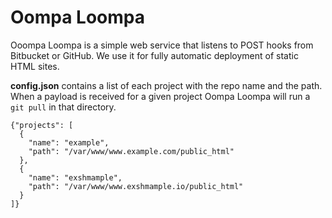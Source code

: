 # Oompa Loompa

Ooompa Loompa is a simple web service that listens to POST hooks from Bitbucket or GitHub. We use it for fully automatic deployment of static HTML sites.

**config.json** contains a list of each project with the repo name and the path. When a payload is received for a given project Oompa Loompa will run a `git pull` in that directory.

    {"projects": [
      {
        "name": "example",
        "path": "/var/www/www.example.com/public_html"
      },
      {
        "name": "exshmample",
        "path": "/var/www/www.exshmample.io/public_html"
      }
    ]}
